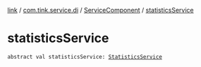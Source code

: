 [link](../../index.md) / [com.tink.service.di](../index.md) / [ServiceComponent](index.md) / [statisticsService](./statistics-service.md)

# statisticsService

`abstract val statisticsService: `[`StatisticsService`](../../com.tink.service.statistics/-statistics-service/index.md)